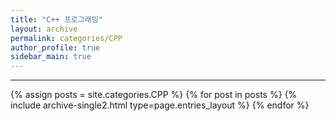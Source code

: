 ```yaml
---
title: "C++ 프로그래밍"
layout: archive
permalink: categories/CPP
author_profile: true
sidebar_main: true
---
```


<!-- 공백이 포함되어 있는 카테고리 이름의 경우 site.categories['a b c'] 이런식으로! -->

***

{% assign posts = site.categories.CPP %}
{% for post in posts %} {% include archive-single2.html type=page.entries_layout %} {% endfor %}

